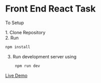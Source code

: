 # Front End React Task
<p>To Setup</p>
1. Clone Repository <br/>
2. Run
   
   ```Javascript  
   npm install
   ```
3. Run development server using
   
   ```Javascript  
    npm run dev
   ```

<a href="https://ps-spacex-coding-assignment.herokuapp.com/">Live Demo</a>
